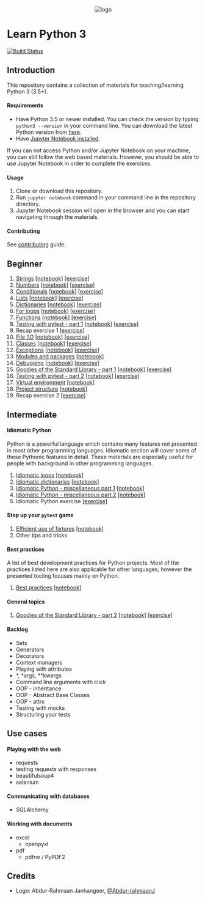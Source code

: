 <p align="center">
  <img src="logo.png" alt="logo"/>
</p>

# Learn Python 3

[![Build Status](https://travis-ci.org/lmorillas/learn-python3.svg?branch=master)](https://travis-ci.org/lmorillas/learn-python3)

## Introduction

This repository contains a collection of materials for teaching/learning Python 3 (3.5+).

#### Requirements
* Have Python 3.5 or newer installed. You can check the version by typing `python3 --version` in your command line. You can download the latest Python version from [here](https://www.python.org/downloads/).
* Have [Jupyter Notebook installed](http://jupyter.readthedocs.io/en/latest/install.html).

If you can not access Python and/or Jupyter Notebook on your machine, you can still follow the web based materials. However, you should be able to use Jupyter Notebook in order to complete the exercises.

#### Usage

1. Clone or download this repository.
2. Run `jupyter notebook` command in your command line in the repository directory.
3. Jupyter Notebook session will open in the browser and you can start navigating through the materials.

#### Contributing
See [contributing](https://github.com/lmorillas/learn-python3/blob/master/CONTRIBUTING.md) guide.


## Beginner
1. [Strings](https://lmorillas.github.io/learn-python3/notebooks/beginner/html/strings.html) [[notebook]](http://nbviewer.jupyter.org/github/lmorillas/learn-python3/blob/master/notebooks/beginner/notebooks/strings.ipynb) [[exercise]](http://nbviewer.jupyter.org/github/lmorillas/learn-python3/blob/master/notebooks/beginner/exercises/strings_exercise.ipynb)
1. [Numbers](https://lmorillas.github.io/learn-python3/notebooks/beginner/html/numbers.html) [[notebook]](http://nbviewer.jupyter.org/github/lmorillas/learn-python3/blob/master/notebooks/beginner/notebooks/numbers.ipynb) [[exercise]](http://nbviewer.jupyter.org/github/lmorillas/learn-python3/blob/master/notebooks/beginner/exercises/numbers_exercise.ipynb)
1. [Conditionals](https://lmorillas.github.io/learn-python3/notebooks/beginner/html/conditionals.html) [[notebook]](http://nbviewer.jupyter.org/github/lmorillas/learn-python3/blob/master/notebooks/beginner/notebooks/conditionals.ipynb) [[exercise]](http://nbviewer.jupyter.org/github/lmorillas/learn-python3/blob/master/notebooks/beginner/exercises/conditionals_exercise.ipynb)
1. [Lists](https://lmorillas.github.io/learn-python3/notebooks/beginner/html/lists.html) [[notebook]](http://nbviewer.jupyter.org/github/lmorillas/learn-python3/blob/master/notebooks/beginner/notebooks/lists.ipynb) [[exercise]](http://nbviewer.jupyter.org/github/lmorillas/learn-python3/blob/master/notebooks/beginner/exercises/lists_exercise.ipynb)
1. [Dictionaries](https://lmorillas.github.io/learn-python3/notebooks/beginner/html/dictionaries.html) [[notebook]](http://nbviewer.jupyter.org/github/lmorillas/learn-python3/blob/master/notebooks/beginner/notebooks/dictionaries.ipynb) [[exercise]](http://nbviewer.jupyter.org/github/lmorillas/learn-python3/blob/master/notebooks/beginner/exercises/dictionaries_exercise.ipynb)
1. [For loops](https://lmorillas.github.io/learn-python3/notebooks/beginner/html/for_loops.html) [[notebook]](http://nbviewer.jupyter.org/github/lmorillas/learn-python3/blob/master/notebooks/beginner/notebooks/for_loops.ipynb) [[exercise]](http://nbviewer.jupyter.org/github/lmorillas/learn-python3/blob/master/notebooks/beginner/exercises/for_loops_exercise.ipynb)
1. [Functions](https://lmorillas.github.io/learn-python3/notebooks/beginner/html/functions.html) [[notebook]](http://nbviewer.jupyter.org/github/lmorillas/learn-python3/blob/master/notebooks/beginner/notebooks/functions.ipynb) [[exercise]](http://nbviewer.jupyter.org/github/lmorillas/learn-python3/blob/master/notebooks/beginner/exercises/functions_exercise.ipynb)
1. [Testing with pytest - part 1](https://lmorillas.github.io/learn-python3/notebooks/beginner/html/testing1.html) [[notebook]](http://nbviewer.jupyter.org/github/lmorillas/learn-python3/blob/master/notebooks/beginner/notebooks/testing1.ipynb) [[exercise]](http://nbviewer.jupyter.org/github/lmorillas/learn-python3/blob/master/notebooks/beginner/exercises/testing1_exercise.ipynb)
1. Recap exercise 1 [[exercise]](http://nbviewer.jupyter.org/github/lmorillas/learn-python3/blob/master/notebooks/beginner/exercises/recap1_exercise.ipynb)
1. [File I\O](https://lmorillas.github.io/learn-python3/notebooks/beginner/html/file_io.html) [[notebook]](http://nbviewer.jupyter.org/github/lmorillas/learn-python3/blob/master/notebooks/beginner/notebooks/file_io.ipynb) [[exercise]](http://nbviewer.jupyter.org/github/lmorillas/learn-python3/blob/master/notebooks/beginner/exercises/file_io_exercise.ipynb)
1. [Classes](https://lmorillas.github.io/learn-python3/notebooks/beginner/html/classes.html) [[notebook]](http://nbviewer.jupyter.org/github/lmorillas/learn-python3/blob/master/notebooks/beginner/notebooks/classes.ipynb) [[exercise]](http://nbviewer.jupyter.org/github/lmorillas/learn-python3/blob/master/notebooks/beginner/exercises/classes_exercise.ipynb)
1. [Exceptions](https://lmorillas.github.io/learn-python3/notebooks/beginner/html/exceptions.html) [[notebook]](http://nbviewer.jupyter.org/github/lmorillas/learn-python3/blob/master/notebooks/beginner/notebooks/exceptions.ipynb) [[exercise]](http://nbviewer.jupyter.org/github/lmorillas/learn-python3/blob/master/notebooks/beginner/exercises/exceptions_exercise.ipynb)
1. [Modules and packages](https://lmorillas.github.io/learn-python3/notebooks/beginner/html/modules_and_packages.html) [[notebook]](http://nbviewer.jupyter.org/github/lmorillas/learn-python3/blob/master/notebooks/beginner/notebooks/modules_and_packages.ipynb)
1. [Debugging](https://lmorillas.github.io/learn-python3/notebooks/beginner/html/debugging.html) [[notebook]](http://nbviewer.jupyter.org/github/lmorillas/learn-python3/blob/master/notebooks/beginner/notebooks/debugging.ipynb) [[exercise]](http://nbviewer.jupyter.org/github/lmorillas/learn-python3/blob/master/notebooks/beginner/exercises/debugging_exercise.ipynb)
1. [Goodies of the Standard Library - part 1](https://lmorillas.github.io/learn-python3/notebooks/beginner/html/std_lib.html) [[notebook]](http://nbviewer.jupyter.org/github/lmorillas/learn-python3/blob/master/notebooks/beginner/notebooks/std_lib.ipynb) [[exercise]](http://nbviewer.jupyter.org/github/lmorillas/learn-python3/blob/master/notebooks/beginner/exercises/std_lib1_exercise.ipynb)
1. [Testing with pytest - part 2](https://lmorillas.github.io/learn-python3/notebooks/beginner/html/testing2.html) [[notebook]](http://nbviewer.jupyter.org/github/lmorillas/learn-python3/blob/master/notebooks/beginner/notebooks/testing2.ipynb) [[exercise]](http://nbviewer.jupyter.org/github/lmorillas/learn-python3/blob/master/notebooks/beginner/exercises/testing2_exercise.ipynb)
1. [Virtual environment](https://lmorillas.github.io/learn-python3/notebooks/beginner/html/venv.html) [[notebook]](http://nbviewer.jupyter.org/github/lmorillas/learn-python3/blob/master/notebooks/beginner/notebooks/venv.ipynb)
1. [Project structure](https://lmorillas.github.io/learn-python3/notebooks/beginner/html/project_structure.html) [[notebook]](http://nbviewer.jupyter.org/github/lmorillas/learn-python3/blob/master/notebooks/beginner/notebooks/project_structure.ipynb)
1. Recap exercise 2 [[exercise]](http://nbviewer.jupyter.org/github/lmorillas/learn-python3/blob/master/notebooks/beginner/exercises/recap2_exercise.ipynb)


## Intermediate

#### Idiomatic Python
Python is a powerful language which contains many features not presented in most other programming languages. Idiomatic section will cover some of these Pythonic features in detail. These materials are especially useful for people with background in other programming languages.

1. [Idiomatic loops](https://lmorillas.github.io/learn-python3/notebooks/intermediate/html/idiomatic_loops.html) [[notebook]](http://nbviewer.jupyter.org/github/lmorillas/learn-python3/blob/master/notebooks/intermediate/notebooks/idiomatic_loops.ipynb)
1. [Idiomatic dictionaries](https://lmorillas.github.io/learn-python3/notebooks/intermediate/html/idiomatic_dicts.html) [[notebook]](http://nbviewer.jupyter.org/github/lmorillas/learn-python3/blob/master/notebooks/intermediate/notebooks/idiomatic_dicts.ipynb)
1. [Idiomatic Python - miscellaneous part 1](https://lmorillas.github.io/learn-python3/notebooks/intermediate/html/idiomatic_misc1.html) [[notebook]](http://nbviewer.jupyter.org/github/lmorillas/learn-python3/blob/master/notebooks/intermediate/notebooks/idiomatic_misc1.ipynb)
1. [Idiomatic Python - miscellaneous part 2](https://lmorillas.github.io/learn-python3/notebooks/intermediate/html/idiomatic_misc2.html) [[notebook]](http://nbviewer.jupyter.org/github/lmorillas/learn-python3/blob/master/notebooks/intermediate/notebooks/idiomatic_misc2.ipynb)
1. Idiomatic Python exercise [[exercise]](http://nbviewer.jupyter.org/github/lmorillas/learn-python3/blob/master/notebooks/intermediate/exercises/idiomatic_python_exercise.ipynb)

#### Step up your `pytest` game
1. [Efficient use of fixtures](https://lmorillas.github.io/learn-python3/notebooks/intermediate/html/pytest_fixtures.html) [[notebook]](http://nbviewer.jupyter.org/github/lmorillas/learn-python3/blob/master/notebooks/intermediate/notebooks/pytest_fixtures.ipynb)
1. Other tips and tricks

#### Best practices
A list of best development practices for Python projects. Most of the practices listed here are also applicable for other languages, however the presented tooling focuses mainly on Python.
1. [Best practices](https://lmorillas.github.io/learn-python3/notebooks/intermediate/html/best_practices.html) [[notebook]](http://nbviewer.jupyter.org/github/lmorillas/learn-python3/blob/master/notebooks/intermediate/notebooks/best_practices.ipynb)

#### General topics
1. [Goodies of the Standard Library - part 2](https://lmorillas.github.io/learn-python3/notebooks/intermediate/html/std_lib2.html) [[notebook]](http://nbviewer.jupyter.org/github/lmorillas/learn-python3/blob/master/notebooks/intermediate/notebooks/std_lib2.ipynb) [[exercise]](http://nbviewer.jupyter.org/github/lmorillas/learn-python3/blob/master/notebooks/intermediate/exercises/std_lib2_exercise.ipynb)

#### Backlog
* Sets
* Generators
* Decorators
* Context managers
* Playing with attributes
* *, *args, **kwargs
* Command line arguments with click
* OOP - inheritance
* OOP - Abstract Base Classes
* OOP - attrs
* Testing with mocks
* Structuring your tests


## Use cases

#### Playing with the web
* requests
* testing requests with responses
* beautifulsoup4
* selenium

#### Communicating with databases
* SQLAlchemy

#### Working with documents
* excel
	* openpyxl
* pdf
	* pdfrw / PyPDF2


## Credits
* Logo: Abdur-Rahmaan Janhangeer, [@Abdur-rahmaanJ](https://github.com/Abdur-rahmaanJ)
